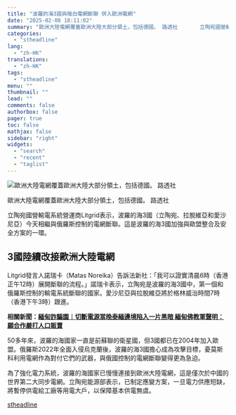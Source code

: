 ```yaml
---
title: "波羅的海3國與俄白電網斷聯 併入歐洲電網"
date: "2025-02-08 18:11:02"
summary: "歐洲大陸電網覆蓋歐洲大陸大部分領土，包括德國。 路透社       立陶宛國營輸電系統營運商..."
categories:
  - "stheadline"
lang:
  - "zh-HK"
translations:
  - "zh-HK"
tags:
  - "stheadline"
menu: ""
thumbnail: ""
lead: ""
comments: false
authorbox: false
pager: true
toc: false
mathjax: false
sidebar: "right"
widgets:
  - "search"
  - "recent"
  - "taglist"
---
```


![歐洲大陸電網覆蓋歐洲大陸大部分領土，包括德國。 路透社](https://image.stheadline.com/f/680p0/0x0/100/none/7cc1c962e96ce7038252d93e9c695e7c/stheadline/inewsmedia/20250208/_2025020818052925129.jpg)

歐洲大陸電網覆蓋歐洲大陸大部分領土，包括德國。 路透社




立陶宛國營輸電系統營運商Litgrid表示，波羅的海3國（立陶宛、拉脫維亞和愛沙尼亞）今天相繼與俄羅斯控制的電網斷聯。這是波羅的海3國加強與歐盟整合及安全方案的一環。

3國陸續改接歐洲大陸電網
------------

Litgrid發言人諾瑞卡（Matas Noreika）告訴法新社：「我可以證實清晨6時（香港正午12時）展開斷聯的流程。」諾瑞卡表示，立陶宛是波羅的海3國中，第一個和俄羅斯控制的輸電系統斷聯的國家。愛沙尼亞與拉脫維亞將於格林威治時間7時（香港下午3時）跟進。

**相關新聞：[緬甸詐騙園︱切斷電源當晚泰緬邊境陷入一片黑暗 緬甸佛教軍聲明：願合作嚴打人口販賣](https://www.stheadline.com/realtime-world/3426185)**

50多年來，波羅的海國家一直是前蘇聯的衛星國，但3國都已在2004年加入歐盟。俄羅斯2022年全面入侵烏克蘭後，波羅的海3國擔心成為攻擊目標，憂莫斯科利用電網作為對付它們的武器，與俄國控制的電網斷聯變得更為急迫。

為了強化電力系統，波羅的海國家已慢慢連接到歐洲大陸電網，這是僅次於中國的世界第二大同步電網。立陶宛能源部表示，已制定應變方案，一旦電力供應短缺，將暫停供電給工廠等用電大戶，以保障基本供電無虞。

[stheadline](https://std.stheadline.com/realtime/article/2051598/即時-國際-波羅的海3國與俄白電網斷聯-併入歐洲電網)
